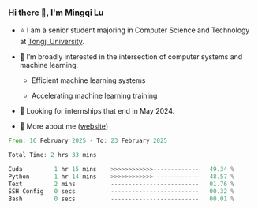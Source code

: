 ### Hi there 👋, I'm Mingqi Lu

- :star: I am a senior student majoring in Computer Science and Technology at [Tongji University](https://en.tongji.edu.cn/p/#/).

- :thinking: I’m broadly interested in the intersection of computer systems and machine learning.

  - Efficient machine learning systems

  - Accelerating machine learning training

- :seedling: Looking for internships that end in May 2024.

- 💬 More about me ([website](https://lmqqqqqq.github.io/))

<!--START_SECTION:waka-->

```rust
From: 16 February 2025 - To: 23 February 2025

Total Time: 2 hrs 33 mins

Cuda         1 hr 15 mins    >>>>>>>>>>>>-------------   49.34 %
Python       1 hr 14 mins    >>>>>>>>>>>>-------------   48.57 %
Text         2 mins          -------------------------   01.76 %
SSH Config   0 secs          -------------------------   00.32 %
Bash         0 secs          -------------------------   00.01 %
```

<!--END_SECTION:waka-->

